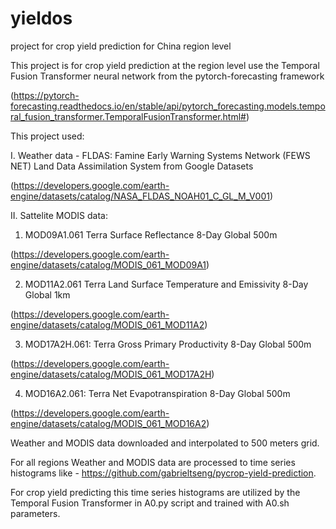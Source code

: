 # yieldos
project for crop yield prediction for China region level

This project is for crop yield prediction at the region level use the Temporal Fusion Transformer neural network from the pytorch-forecasting framework 

(https://pytorch-forecasting.readthedocs.io/en/stable/api/pytorch_forecasting.models.temporal_fusion_transformer.TemporalFusionTransformer.html#)

This project used:

I. Weather data - FLDAS: Famine Early Warning Systems Network (FEWS NET) Land Data Assimilation System from Google Datasets

(https://developers.google.com/earth-engine/datasets/catalog/NASA_FLDAS_NOAH01_C_GL_M_V001)

II. Sattelite MODIS data:

1. MOD09A1.061 Terra Surface Reflectance 8-Day Global 500m
       
(https://developers.google.com/earth-engine/datasets/catalog/MODIS_061_MOD09A1)
                
2. MOD11A2.061 Terra Land Surface Temperature and Emissivity 8-Day Global 1km
       
(https://developers.google.com/earth-engine/datasets/catalog/MODIS_061_MOD11A2)
                
3. MOD17A2H.061: Terra Gross Primary Productivity 8-Day Global 500m 
       
(https://developers.google.com/earth-engine/datasets/catalog/MODIS_061_MOD17A2H)
                
4. MOD16A2.061: Terra Net Evapotranspiration 8-Day Global 500m
       
(https://developers.google.com/earth-engine/datasets/catalog/MODIS_061_MOD16A2)


Weather and MODIS data downloaded and interpolated to 500 meters grid. 

For all regions Weather and MODIS data are processed to time series histograms like - https://github.com/gabrieltseng/pycrop-yield-prediction.

For crop yield predicting this time series histograms are utilized by the Temporal Fusion Transformer in A0.py script and trained with A0.sh parameters. 



